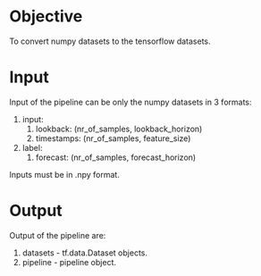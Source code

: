# Objective

To convert numpy datasets to the tensorflow datasets.

# Input

Input of the pipeline can be only the numpy datasets in 3 formats:

1. input:
    1. lookback: (nr_of_samples, lookback_horizon)
    2. timestamps: (nr_of_samples, feature_size)
2. label:
    1. forecast: (nr_of_samples, forecast_horizon)

Inputs must be in .npy format.

# Output

Output of the pipeline are:
1. datasets - tf.data.Dataset objects.
2. pipeline - pipeline object.
